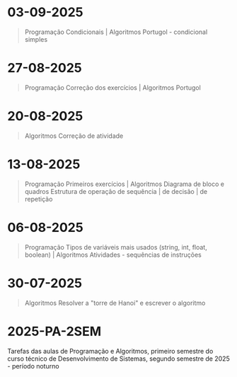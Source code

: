 # 03-09-2025
> Programação
  Condicionais
| Algoritmos
  Portugol - condicional simples

# 27-08-2025
> Programação
  Correção dos exercícios
| Algoritmos
  Portugol

# 20-08-2025
> Algoritmos
  Correção de atividade

# 13-08-2025
> Programação
  Primeiros exercícios
| Algoritmos
  Diagrama de bloco e quadros
  Estrutura de operação de sequência | de decisão | de repetição

# 06-08-2025
> Programação
  Tipos de variáveis mais usados (string, int, float, boolean)
| Algoritmos
  Atividades - sequências de instruções

# 30-07-2025
> Algoritmos
  Resolver a "torre de Hanoi" e escrever o algoritmo

# 2025-PA-2SEM
Tarefas das aulas de Programação e Algoritmos, primeiro semestre do curso técnico de Desenvolvimento de Sistemas, segundo semestre de 2025 - período noturno